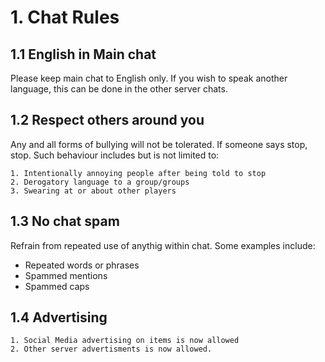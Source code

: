 # 1. Chat Rules

## 1.1 English in Main chat

Please keep main chat to English only. If you wish to speak another language, this can be done in the other server chats. 

## 1.2 Respect others around you

Any and all forms of bullying will not be tolerated. If someone says stop, stop. Such behaviour includes but is not limited to:

    1. Intentionally annoying people after being told to stop
    2. Derogatory language to a group/groups
    3. Swearing at or about other players

## 1.3 No chat spam

Refrain from repeated use of anythig within chat. Some examples include: 

- Repeated words or phrases 
- Spammed mentions
- Spammed caps 

## 1.4 Advertising 

    1. Social Media advertising on items is now allowed
    2. Other server advertisments is now allowed. 


